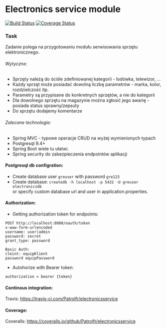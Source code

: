 # Electronics service module

[![Build Status](https://travis-ci.com/Patrolfr/electronicsservice.svg?branch=master)](https://travis-ci.com/Patrolfr/electronicsservice)
[![Coverage Status](https://coveralls.io/repos/github/Patrolfr/electronicsservice/badge.svg)](https://coveralls.io/github/Patrolfr/electronicsservice)

### Task
Zadanie polega na przygotowaniu modułu serwisowania sprzętu elektronicznego.
###### Wytyczne:
   - Sprzęty należą do ściśle zdefiniowanej kategorii - lodówka, telewizor, ...
   - Każdy sprzęt może posiadać dowolną liczbę parametrów - marka, kolor, rozdzielczość itp.
   - Parametry są przypisane do konkretnych sprzętów, a nie do kategorii
   - Dla dowolnego sprzętu na magazynie można zgłosić jego awarię - posiada status sprawny/zepsuty
   - Do sprzętu dodajemy komentarze
###### Zalecane technologie:
   - Spring MVC - typowe operacje CRUD na wyżej wymienionych typach
   - Postgresql 9.4+
   - Spring Boot wiele tu ułatwi.
   - Spring security do zabezpieczenia endpointów aplikacji

#### Postgresql db configration:
- Create database user `greuser` with password `gre123`
- Create database:
    `createdb -h localhost -p 5432 -U greuser electronicsdb`  
    or specify custom database url and user in application.properties.
#### Authorization:
- Getting authorization token for endpoints:
```
POST http://localhost:8080/oauth/token
x-www-form-urlencoded
username: user|admin
password: secret
grant_type: password

Basic Auth:
cleint: equipKlient
password equipPassword
```
- Autohorize with Bearer token: 
```
authorization = bearer {token}
```
#### Continous integration:
Travis: https://travis-ci.com/Patrolfr/electronicsservice
#### Coverage:
Coveralls: https://coveralls.io/github/Patrolfr/electronicsservice


